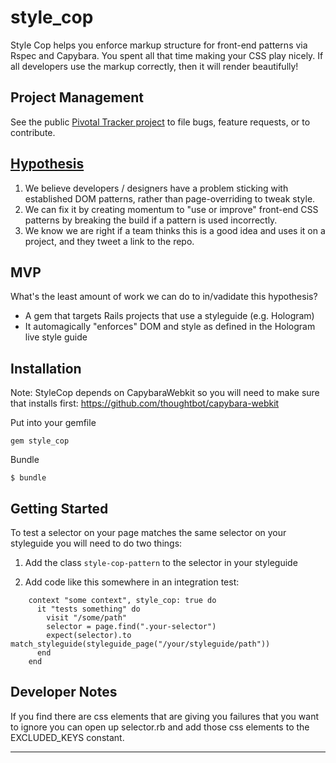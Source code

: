 # style_cop
Style Cop helps you enforce markup structure for front-end patterns via Rspec and Capybara. You spent all that time making your CSS play nicely. If all developers use the markup correctly,
then it will render beautifully!

## Project Management
See the public [Pivotal Tracker project][] to file bugs, feature requests, or to contribute.

## [Hypothesis][]

1. We believe developers / designers have a problem sticking with established DOM patterns, rather than page-overriding to tweak style.
2. We can fix it by creating momentum to "use or improve" front-end CSS patterns by breaking the build if a pattern is used incorrectly.
3. We know we are right if a team thinks this is a good idea and uses it on a project, and they tweet a link to the repo.

## MVP

What's the least amount of work we can do to in/vadidate this hypothesis?

* A gem that targets Rails projects that use a styleguide (e.g. Hologram)
* It automagically "enforces" DOM and style as defined in the Hologram live style guide

## Installation

Note: StyleCop depends on CapybaraWebkit so you will need to make sure that installs first: https://github.com/thoughtbot/capybara-webkit

Put into your gemfile

    gem style_cop

Bundle

    $ bundle

## Getting Started

To test a selector on your page matches the same selector on your styleguide
you will need to do two things:

1. Add the class `style-cop-pattern` to the selector in your styleguide

2. Add code like this somewhere in an integration test:

```
    context "some context", style_cop: true do
      it "tests something" do
        visit "/some/path"
        selector = page.find(".your-selector")
        expect(selector).to match_styleguide(styleguide_page("/your/styleguide/path"))
      end
    end
```

## Developer Notes

If you find there are css elements that are giving you failures that you want to ignore you can
open up selector.rb and add those css elements to the EXCLUDED_KEYS constant.

---
<!-- ### LINKS ### -->

[hypothesis]: http://pivotallabs.com/lean-hypothesis
[Pivotal Tracker project]: https://www.pivotaltracker.com/s/projects/1027380



